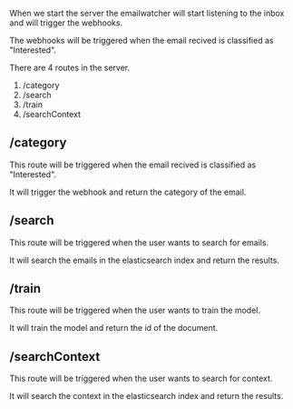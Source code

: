 When we start the server the emailwatcher will start listening to the inbox and will trigger the webhooks.

The webhooks will be triggered when the email recived is classified as "Interested".

There are 4 routes in the server.

1. /category
2. /search
3. /train
4. /searchContext

## /category

This route will be triggered when the email recived is classified as "Interested".

It will trigger the webhook and return the category of the email.

## /search

This route will be triggered when the user wants to search for emails.

It will search the emails in the elasticsearch index and return the results.

## /train

This route will be triggered when the user wants to train the model.

It will train the model and return the id of the document.

## /searchContext

This route will be triggered when the user wants to search for context.

It will search the context in the elasticsearch index and return the results.